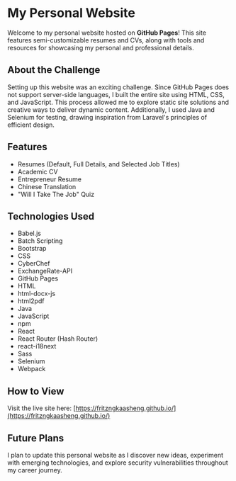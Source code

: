 # My Personal Website

Welcome to my personal website hosted on **GitHub Pages**! This site features semi-customizable resumes and CVs, along with tools and resources for showcasing my personal and professional details.

## About the Challenge
Setting up this website was an exciting challenge. Since GitHub Pages does not support server-side languages, I built the entire site using HTML, CSS, and JavaScript. This process allowed me to explore static site solutions and creative ways to deliver dynamic content. Additionally, I used Java and Selenium for testing, drawing inspiration from Laravel's principles of efficient design.

## Features
- Resumes (Default, Full Details, and Selected Job Titles)
- Academic CV
- Entrepreneur Resume
- Chinese Translation
- "Will I Take The Job" Quiz

## Technologies Used
- Babel.js
- Batch Scripting
- Bootstrap
- CSS
- CyberChef
- ExchangeRate-API
- GitHub Pages
- HTML
- html-docx-js
- html2pdf
- Java
- JavaScript
- npm
- React
- React Router (Hash Router)
- react-i18next
- Sass
- Selenium
- Webpack

## How to View
Visit the live site here: [https://fritzngkaasheng.github.io/](https://fritzngkaasheng.github.io/)

## Future Plans
I plan to update this personal website as I discover new ideas, experiment with emerging technologies, and explore security vulnerabilities throughout my career journey.
